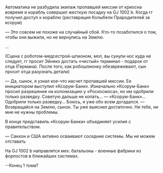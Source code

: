 

Автоматика не разбудила экипаж пропавшей миссии от криосна вовремя и корабль совершил жесткую посадку на GJ 1002 b.
Когда гг получил доступ к кораблю (реставрация Колыбели Прародителей за ксорум)

— Это совсем не похоже на случайный сбой. Кто-то позаботился о том, чтобы они выжили, но не вернулись на Землю.

...

(Сцена с роботом-медсестрой-шпионом, мол, вы сунули нос куда не следует, гг просит Эйнеко достать «чистый» терминал - подарок от отца (Германа). После того, как робошпионку обезвреживают, сын просит отца разузнать детали)

— Да, сынок, я узнал кое-что насчет пропавшей миссии. Ее инициатором выступил «Ксорум-Банк». Изначально «Ксорум-Банк» просил разрешение на колонизацию у «Роскосмоса», но им одобрили только разведку. Советую дальше не копать...
— «Ксорум-Банк»... Одобрили только разведку... Боюсь, я уже обо всем догадался.
— Возвращайся на Землю, сынок. Ты уже выяснил достаточно. Ни тебе, ни мне не нужны проблемы.


В конце представиль «Ксорум-Банка» объединяет усилия с правительством. 

— Санхон и США активно осваивают соседние системы. Мы не можем отставать

На GJ 1002 b направлятся мех. батальоны - военные фабрики из форпостов в ближайших системах.


--Конец 1 тома?

